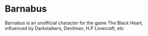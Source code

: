 # Barnabus
Barnabus is an unofficial character for the game The Black Heart, influenced by Darkstalkers, Devilman, H.P Lovecraft, etc
